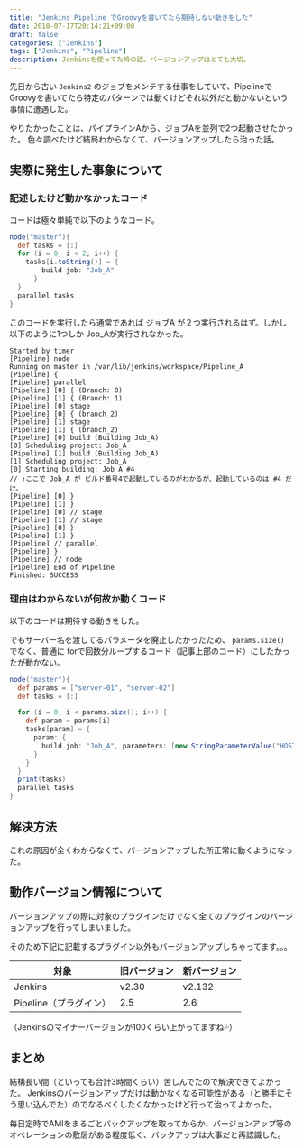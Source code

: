 ```yaml
---
title: "Jenkins Pipeline でGroovyを書いてたら期待しない動きをした"
date: 2018-07-17T20:14:21+09:00
draft: false
categories: ["Jenkins"]
tags: ["Jenkins", "Pipeline"]
description: Jenkinsを使ってた時の話。バージョンアップはとても大切。
---
```


先日から古い `Jenkins2` のジョブをメンテする仕事をしていて、Pipelineで Groovyを書いてたら特定のパターンでは動くけどそれ以外だと動かないという事情に遭遇した。

やりたかったことは、パイプラインAから、ジョブAを並列で2つ起動させたかった。
色々調べたけど結局わからなくて、バージョンアップしたら治った話。

## 実際に発生した事象について

### 記述したけど動かなかったコード

コードは極々単純で以下のようなコード。

```pipeline.groovy
node("master"){
  def tasks = [:]
  for (i = 0; i < 2; i++) {
    tasks[i.toString()] = {
        build job: "Job_A"
      }
  }
  parallel tasks
}
```

このコードを実行したら通常であれば ジョブA が２つ実行されるはず。しかし以下のように1つしか Job_Aが実行されなかった。

```jenkins.log
Started by timer
[Pipeline] node
Running on master in /var/lib/jenkins/workspace/Pipeline_A
[Pipeline] {
[Pipeline] parallel
[Pipeline] [0] { (Branch: 0)
[Pipeline] [1] { (Branch: 1)
[Pipeline] [0] stage
[Pipeline] [0] { (branch_2)
[Pipeline] [1] stage
[Pipeline] [1] { (branch_2)
[Pipeline] [0] build (Building Job_A)
[0] Scheduling project: Job_A
[Pipeline] [1] build (Building Job_A)
[1] Scheduling project: Job_A
[0] Starting building: Job_A #4
// ↑ここで Job_A が ビルド番号4で起動しているのがわかるが、起動しているのは #4 だけ。
[Pipeline] [0] }
[Pipeline] [1] }
[Pipeline] [0] // stage
[Pipeline] [1] // stage
[Pipeline] [0] }
[Pipeline] [1] }
[Pipeline] // parallel
[Pipeline] }
[Pipeline] // node
[Pipeline] End of Pipeline
Finished: SUCCESS
```

### 理由はわからないが何故か動くコード

以下のコードは期待する動きをした。

でもサーバー名を渡してるパラメータを廃止したかったため、 `params.size()` でなく、普通に forで回数分ループするコード（記事上部のコード）にしたかったが動かない。

```pipeline.groovy
node("master"){
  def params = ["server-01", "server-02"]
  def tasks = [:]

  for (i = 0; i < params.size(); i++) {
    def param = params[i]
    tasks[param] = {
      param: {
        build job: "Job_A", parameters: [new StringParameterValue("HOST", param)]
      }
    }
  }
  print(tasks)
  parallel tasks
}
```

## 解決方法

これの原因が全くわからなくて、バージョンアップした所正常に動くようになった。

## 動作バージョン情報について

バージョンアップの際に対象のプラグインだけでなく全てのプラグインのバージョンアップを行ってしまいました。

そのため下記に記載するプラグイン以外もバージョンアップしちゃってます。。。

| 対象 | 旧バージョン | 新バージョン |
|---|---|---|
| Jenkins | v2.30 | v2.132 |
| Pipeline（プラグイン） | 2.5 | 2.6 |

（Jenkinsのマイナーバージョンが100くらい上がってますね💦）

## まとめ

結構長い間（といっても合計3時間くらい）苦しんでたので解決できてよかった。
Jenkinsのバージョンアップだけは動かなくなる可能性がある（と勝手にそう思い込んでた）のでなるべくしたくなかったけど行って治ってよかった。

毎日定時でAMIをまるごとバックアップを取ってからか、バージョンアップ等のオペレーションの敷居がある程度低く、バックアップは大事だと再認識した。

